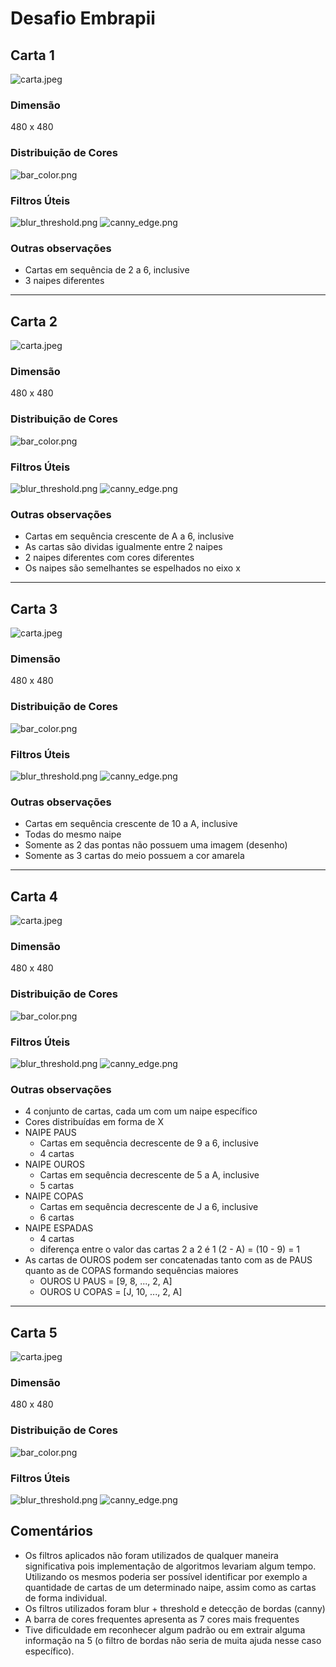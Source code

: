 # Desafio Embrapii

## Carta 1

![carta.jpeg](./cartas/1/carta.jpeg "Carta 1")

### Dimensão

480 x 480

### Distribuição de Cores

![bar_color.png](./cartas/1/bar_color.png "dist_color 1")

### Filtros Úteis

![blur_threshold.png](./cartas/1/blur_threshold.png "blur_thresh 1")
![canny_edge.png](./cartas/1/canny_edge.png "canny_edge 1")

### Outras observações

- Cartas em sequência de 2 a 6, inclusive
- 3 naipes diferentes

---

## Carta 2

![carta.jpeg](./cartas/2/carta.jpeg "Carta 2")

### Dimensão

480 x 480

### Distribuição de Cores

![bar_color.png](./cartas/2/bar_color.png "dist_color 2")

### Filtros Úteis

![blur_threshold.png](./cartas/2/blur_threshold.png "blur_thresh 2")
![canny_edge.png](./cartas/2/canny_edge.png "canny_edge 2")

### Outras observações

- Cartas em sequência crescente de A a 6, inclusive
- As cartas são dividas igualmente entre 2 naipes
- 2 naipes diferentes com cores diferentes
- Os naipes são semelhantes se espelhados no eixo x

---

## Carta 3

![carta.jpeg](./cartas/3/carta.jpeg "Carta 3")

### Dimensão

480 x 480

### Distribuição de Cores

![bar_color.png](./cartas/3/bar_color.png "dist_color 3")

### Filtros Úteis

![blur_threshold.png](./cartas/3/blur_threshold.png "blur_thresh 3")
![canny_edge.png](./cartas/3/canny_edge.png "canny_edge 3")

### Outras observações

- Cartas em sequência crescente de 10 a A, inclusive
- Todas do mesmo naipe
- Somente as 2 das pontas não possuem uma imagem (desenho)
- Somente as 3 cartas do meio possuem a cor amarela

---

## Carta 4

![carta.jpeg](./cartas/4/carta.jpeg "Carta 4")

### Dimensão

480 x 480

### Distribuição de Cores

![bar_color.png](./cartas/4/bar_color.png "dist_color 4")

### Filtros Úteis

![blur_threshold.png](./cartas/4/blur_threshold.png "blur_thresh 4")
![canny_edge.png](./cartas/4/canny_edge.png "canny_edge 4")

### Outras observações

- 4 conjunto de cartas, cada um com um naipe específico
- Cores distribuídas em forma de X
- NAIPE PAUS
    - Cartas em sequência decrescente de 9 a 6, inclusive
    - 4 cartas
- NAIPE OUROS
    - Cartas em sequência decrescente de 5 a A, inclusive
    - 5 cartas
- NAIPE COPAS
    - Cartas em sequência decrescente de J a 6, inclusive
    - 6 cartas
- NAIPE ESPADAS
    - 4 cartas
    - diferença entre o valor das cartas 2 a 2 é 1
        (2 - A) = (10 - 9) = 1
- As cartas de OUROS podem ser concatenadas tanto com as de PAUS 
    quanto as de COPAS formando sequências maiores
    - OUROS U PAUS = [9, 8, ..., 2, A]
    - OUROS U COPAS = [J, 10, ..., 2, A]

---

## Carta 5

![carta.jpeg](./cartas/5/carta.jpeg "Carta 5")

### Dimensão

480 x 480

### Distribuição de Cores

![bar_color.png](./cartas/5/bar_color.png "dist_color 5")

### Filtros Úteis

![blur_threshold.png](./cartas/5/blur_threshold.png "blur_thresh 5")
![canny_edge.png](./cartas/5/canny_edge.png "canny_edge 5")

## Comentários

- Os filtros aplicados não foram utilizados de qualquer maneira significativa
    pois implementação de algoritmos levariam algum tempo. Utilizando os mesmos
    poderia ser possível identificar por exemplo a quantidade de cartas de um
    determinado naipe, assim como as cartas de forma individual.
- Os filtros utilizados foram blur + threshold e detecção de bordas (canny)
- A barra de cores frequentes apresenta as 7 cores mais frequentes
- Tive dificuldade em reconhecer algum padrão ou em extrair alguma informação
    na 5 (o filtro de bordas não seria de muita ajuda nesse caso específico).
